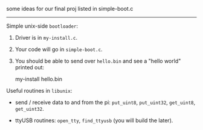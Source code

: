some ideas for our final proj listed in simple-boot.c


---




Simple unix-side `bootloader`:
  1. Driver is in `my-install.c`.
  2. Your code will go in `simple-boot.c`.
  3. You should be able to send over `hello.bin` and see a "hello world" printed out:
     
        my-install hello.bin

Useful routines in `libunix`:
  - send / receive data to and from the pi: `put_uint8`, `put_uint32`, 
    `get_uint8`, `get_uint32`.

  - ttyUSB routines: `open_tty`, `find_ttyusb` (you will build the later).
